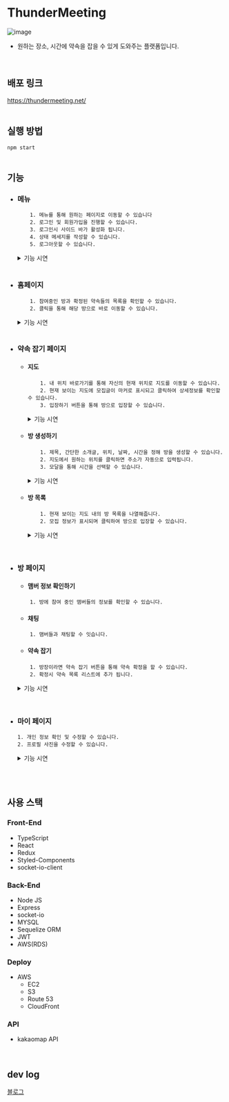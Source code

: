 # ThunderMeeting
![image](https://user-images.githubusercontent.com/79837001/182592072-4b6afe80-4047-4113-9d8d-8f25d3db377b.png)
- 원하는 장소, 시간에 약속을 잡을 수 있게 도와주는 플랫폼입니다.
<br/>

## 배포 링크
https://thundermeeting.net/
<br/>
<br/>

## 실행 방법
```npm start```
<br/>
<br/>

## 기능
- ### 메뉴
    ```
        1. 메뉴를 통해 원하는 페이지로 이동할 수 있습니다
        2. 로그인 및 회원가입을 진행할 수 있습니다.
        3. 로그인시 사이드 바가 활성화 됩니다.
        4. 상태 메세지를 작성할 수 있습니다.
        5. 로그아웃할 수 있습니다.
    ```
  <details>
   <summary>기능 시연</summary>

  </details>    
    <br/>

- ### 홈페이지
    ```
        1. 참여중인 방과 확정된 약속들의 목록을 확인할 수 있습니다.
        2. 클릭을 통해 해당 방으로 바로 이동할 수 있습니다.
    ```
  <details>
   <summary>기능 시연</summary>

  </details>    
    <br/>

- ### 약속 잡기 페이지
  - #### 지도
    ```
        1. 내 위치 바로가기를 통해 자신의 현재 위치로 지도를 이동할 수 있습니다.
        2. 현재 보이는 지도에 모집글이 마커로 표시되고 클릭하여 상세정보를 확인할 수 있습니다.
        3. 입장하기 버튼을 통해 방으로 입장할 수 있습니다.
    ```
      <details>
       <summary>기능 시연</summary>

      </details>    

  - #### 방 생성하기
    ```
        1. 제목, 간단한 소개글, 위치, 날짜, 시간을 정해 방을 생성할 수 있습니다.
        2. 지도에서 원하는 위치를 클릭하면 주소가 자동으로 입력됩니다.
        3. 모달을 통해 시간을 선택할 수 있습니다.
    ```
      <details>
       <summary>기능 시연</summary>

      </details>    

  - #### 방 목록
    ```
        1. 현재 보이는 지도 내의 방 목록을 나열해줍니다.
        2. 모집 정보가 표시되며 클릭하여 방으로 입장할 수 있습니다.
    ```
      <details>
       <summary>기능 시연</summary>

      </details>    
<br/>

- ### 방 페이지

    - #### 맴버 정보 확인하기
    ```
        1. 방에 참여 중인 맴버들의 정보를 확인할 수 있습니다.
    ```
    - #### 채팅
    ```
        1. 맴버들과 채팅할 수 잇습니다.
    ```
    - #### 약속 잡기
    ```
        1. 방장이라면 약속 잡기 버튼을 통해 약속 확정을 할 수 있습니다.
        2. 확정시 약속 목록 리스트에 추가 됩니다.
    ```
  <details>
   <summary>기능 시연</summary>

  </details>    
<br/>

- ### 마이 페이지
    ```
    1. 개인 정보 확인 및 수정할 수 있습니다.
    2. 프로필 사진을 수정할 수 있습니다.
    ```
  <details>
   <summary>기능 시연</summary>

  </details>    
<br/>



 
<br/>

## 사용 스택
### Front-End
- TypeScript
- React
- Redux
- Styled-Components
- socket-io-client

### Back-End
- Node JS
- Express
- socket-io
- MYSQL
- Sequelize ORM
- JWT
- AWS(RDS)

### Deploy
- AWS
  - EC2
  - S3
  - Route 53
  - CloudFront

### API
- kakaomap API

 
<br/>

## dev log
[블로그 ](https://pinnate-tortoise-471.notion.site/ThunderMeeting-016aa98e2e684fd8a6aeb12539a8f7fa)
